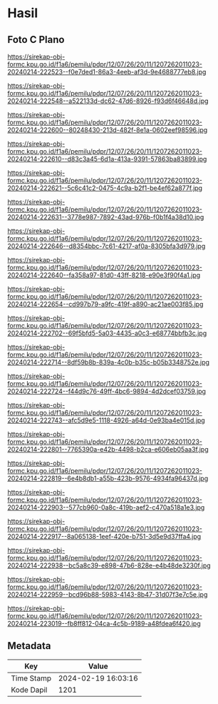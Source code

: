# Hasil

## Foto C Plano

https://sirekap-obj-formc.kpu.go.id/f1a6/pemilu/pdpr/12/07/26/20/11/1207262011023-20240214-222523--f0e7ded1-86a3-4eeb-af3d-9e4688777eb8.jpg

https://sirekap-obj-formc.kpu.go.id/f1a6/pemilu/pdpr/12/07/26/20/11/1207262011023-20240214-222548--a522133d-dc62-47d6-8926-f93d6f46648d.jpg

https://sirekap-obj-formc.kpu.go.id/f1a6/pemilu/pdpr/12/07/26/20/11/1207262011023-20240214-222600--80248430-213d-482f-8e1a-0602eef98596.jpg

https://sirekap-obj-formc.kpu.go.id/f1a6/pemilu/pdpr/12/07/26/20/11/1207262011023-20240214-222610--d83c3a45-6d1a-413a-9391-57863ba83899.jpg

https://sirekap-obj-formc.kpu.go.id/f1a6/pemilu/pdpr/12/07/26/20/11/1207262011023-20240214-222621--5c6c41c2-0475-4c9a-b2f1-be4ef62a877f.jpg

https://sirekap-obj-formc.kpu.go.id/f1a6/pemilu/pdpr/12/07/26/20/11/1207262011023-20240214-222631--3778e987-7892-43ad-976b-f0b1f4a38d10.jpg

https://sirekap-obj-formc.kpu.go.id/f1a6/pemilu/pdpr/12/07/26/20/11/1207262011023-20240214-222646--d8354bbc-7c61-4217-af0a-8305bfa3d979.jpg

https://sirekap-obj-formc.kpu.go.id/f1a6/pemilu/pdpr/12/07/26/20/11/1207262011023-20240214-222640--fa358a97-81d0-43ff-8218-e90e3f90f4a1.jpg

https://sirekap-obj-formc.kpu.go.id/f1a6/pemilu/pdpr/12/07/26/20/11/1207262011023-20240214-222654--cd997b79-a9fc-419f-a890-ac21ae003f85.jpg

https://sirekap-obj-formc.kpu.go.id/f1a6/pemilu/pdpr/12/07/26/20/11/1207262011023-20240214-222702--69f5bfd5-5a03-4435-a0c3-e68774bbfb3c.jpg

https://sirekap-obj-formc.kpu.go.id/f1a6/pemilu/pdpr/12/07/26/20/11/1207262011023-20240214-222714--8df59b8b-839a-4c0b-b35c-b05b3348752e.jpg

https://sirekap-obj-formc.kpu.go.id/f1a6/pemilu/pdpr/12/07/26/20/11/1207262011023-20240214-222724--f44d9c76-49ff-4bc6-9894-4d2dcef03759.jpg

https://sirekap-obj-formc.kpu.go.id/f1a6/pemilu/pdpr/12/07/26/20/11/1207262011023-20240214-222743--afc5d9e5-1118-4926-a64d-0e93ba4e015d.jpg

https://sirekap-obj-formc.kpu.go.id/f1a6/pemilu/pdpr/12/07/26/20/11/1207262011023-20240214-222801--7765390a-e42b-4498-b2ca-e606eb05aa3f.jpg

https://sirekap-obj-formc.kpu.go.id/f1a6/pemilu/pdpr/12/07/26/20/11/1207262011023-20240214-222819--6e4b8db1-a55b-423b-9576-4934fa96437d.jpg

https://sirekap-obj-formc.kpu.go.id/f1a6/pemilu/pdpr/12/07/26/20/11/1207262011023-20240214-222903--577cb960-0a8c-419b-aef2-c470a518a1e3.jpg

https://sirekap-obj-formc.kpu.go.id/f1a6/pemilu/pdpr/12/07/26/20/11/1207262011023-20240214-222917--8a065138-1eef-420e-b751-3d5e9d37ffa4.jpg

https://sirekap-obj-formc.kpu.go.id/f1a6/pemilu/pdpr/12/07/26/20/11/1207262011023-20240214-222938--bc5a8c39-e898-47b6-828e-e4b48de3230f.jpg

https://sirekap-obj-formc.kpu.go.id/f1a6/pemilu/pdpr/12/07/26/20/11/1207262011023-20240214-222959--bcd96b88-5983-4143-8b47-31d07f3e7c5e.jpg

https://sirekap-obj-formc.kpu.go.id/f1a6/pemilu/pdpr/12/07/26/20/11/1207262011023-20240214-223019--fb8ff812-04ca-4c5b-9189-a48fdea6f420.jpg


## Metadata

| Key        | Value               |
| ---------- | ------------------- |
| Time Stamp | 2024-02-19 16:03:16 |
| Kode Dapil | 1201                |



